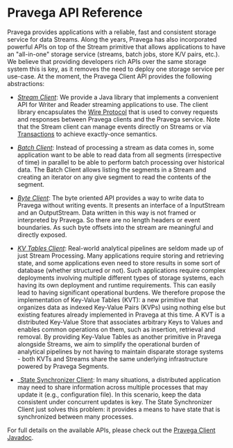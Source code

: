 <!--
Copyright Pravega Authors.

Licensed under the Apache License, Version 2.0 (the "License");
you may not use this file except in compliance with the License.
You may obtain a copy of the License at

    http://www.apache.org/licenses/LICENSE-2.0

Unless required by applicable law or agreed to in writing, software
distributed under the License is distributed on an "AS IS" BASIS,
WITHOUT WARRANTIES OR CONDITIONS OF ANY KIND, either express or implied.
See the License for the specific language governing permissions and
limitations under the License.
-->
# Pravega API Reference

Pravega provides applications with a reliable, fast and consistent storage service for data Streams.
Along the years, Pravega has also incorporated powerful APIs on top of the Stream primitive that allows
applications to have an "all-in-one" storage service (streams, batch jobs, store K/V pairs, etc.). 
We believe that providing developers rich APIs over the same storage system this is key, as it removes
the need to deploy one storage service per use-case. At the moment, the Pravega Client API provides the 
following abstractions:

- _[Stream Client](https://github.com/pravega/pravega/tree/master/client/src/main/java/io/pravega/client/stream)_: 
We provide a Java library that implements a convenient API for Writer and Reader streaming applications to use. The 
client library encapsulates the [Wire Protocol](wire-protocol.md) that is used to convey requests and responses 
between Pravega clients and the Pravega service. Note that the Stream client can manage events directly on Streams
or via [Transactions](pravega-concepts.md/#transactions) to achieve exactly-once semantics.

- _[Batch Client](https://github.com/pravega/pravega/pull/1998)_: Instead of processing a stream as data comes in, 
some application want to be able to read data from all segments (irrespective of time) in parallel to be able to 
perform batch processing over historical data. The Batch Client allows listing the segments in a Stream and creating 
an iterator on any give segment to read the contents of the segment.

- _[Byte Client](https://github.com/pravega/pravega/wiki/PDP-30-ByteStream-API)_: The byte oriented API provides a way 
to write data to Pravega without writing events. It presents an interface of a InputStream and an OutputStream. Data 
written in this way is not framed or interpreted by Pravega. So there are no length headers or event boundaries. As 
such byte offsets into the stream are meaningful and directly exposed.

- _[KV Tables Client](https://github.com/pravega/pravega/wiki/PDP-39-Key-Value-Tables)_: Real-world analytical 
pipelines are seldom made up of just Stream Processing. Many applications 
require storing and retrieving state, and some applications even need to store results in some sort of database 
(whether structured or not). Such applications require complex deployments involving multiple different types of 
storage systems, each having its own deployment and runtime requirements. This can easily lead to having significant 
operational burdens. We therefore propose the implementation of Key-Value Tables (KVT): a new primitive that organizes 
data as indexed Key-Value Pairs (KVPs) using nothing else but existing features already implemented in Pravega at 
this time. A KVT is a distributed Key-Value Store that associates arbitrary Keys to Values and enables common 
operations on them, such as insertion, retrieval and removal. By providing Key-Value Tables as another primitive 
in Pravega alongside Streams, we aim to simplify the operational burden of analytical pipelines by not having to 
maintain disparate storage systems - both KVTs and Streams share the same underlying infrastructure powered by 
Pravega Segments.
               
- _[State Synchronizer Client](https://github.com/pravega/pravega/blob/master/client/src/main/java/io/pravega/client/state/StateSynchronizer.java):
In many situations, a distributed application may need to share information across multiple processes that may
update it (e.g., configuration file). In this scenario, keep the data consistent under concurrent updates is key.
The State Synchronizer Client just solves this problem: it provides a means to have state that is synchronized between 
many processes.

For full details on the available APIs, please check out the [Pravega Client Javadoc](clients/index.html).
